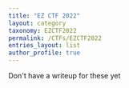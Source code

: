 ```yaml
---
title: "EZ CTF 2022"
layout: category
taxonomy: EZCTF2022
permalink: /CTFs/EZCTF2022
entries_layout: list
author_profile: true
---
```


Don't have a writeup for these yet
